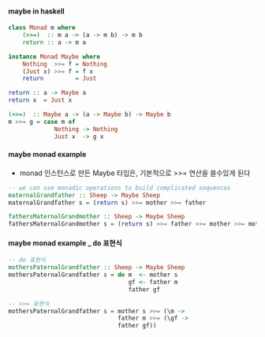 #### maybe in haskell

```hs
class Monad m where
    (>>=)  :: m a -> (a -> m b) -> m b
    return :: a -> m a
```

```hs
instance Monad Maybe where
    Nothing  >>= f = Nothing
    (Just x) >>= f = f x
    return         = Just

```

```hs
return :: a -> Maybe a
return x  = Just x

(>>=)  :: Maybe a -> (a -> Maybe b) -> Maybe b
m >>= g = case m of
             Nothing -> Nothing
             Just x  -> g x
```

#### maybe monad example

- monad 인스턴스로 만든 Maybe 타입은, 기본적으로 >>= 연산을 쓸수있게 된다

```hs
-- we can use monadic operations to build complicated sequences
maternalGrandfather :: Sheep -> Maybe Sheep
maternalGrandfather s = (return s) >>= mother >>= father

fathersMaternalGrandmother :: Sheep -> Maybe Sheep
fathersMaternalGrandmother s = (return s) >>= father >>= mother >>= mother


```

#### maybe monad example \_ do 표현식

```hs
-- do 표현식
mothersPaternalGrandfather :: Sheep -> Maybe Sheep
mothersPaternalGrandfather s = do m  <- mother s
                                  gf <- father m
                                  father gf

-- >>= 표현식
mothersPaternalGrandfather s = mother s >>= (\m ->
                               father m >>= (\gf ->
                               father gf))
```
